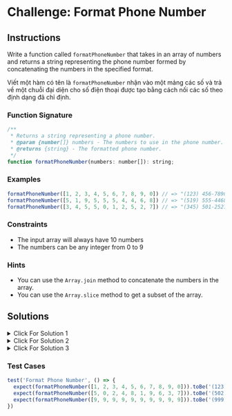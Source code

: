 # Challenge: Format Phone Number

## Instructions

Write a function called `formatPhoneNumber` that takes in an array of numbers and returns a string representing the phone number formed by concatenating the numbers in the specified format.

Viết một hàm có tên là `formatPhoneNumber` nhận vào một mảng các số và trả về một chuỗi đại diện cho số điện thoại được tạo bằng cách nối các số theo định dạng đã chỉ định.

### Function Signature

```js
/**
 * Returns a string representing a phone number.
 * @param {number[]} numbers - The numbers to use in the phone number.
 * @returns {string} - The formatted phone number.
 */
function formatPhoneNumber(numbers: number[]): string;
```

### Examples

```js
formatPhoneNumber([1, 2, 3, 4, 5, 6, 7, 8, 9, 0]) // => "(123) 456-7890"
formatPhoneNumber([5, 1, 9, 5, 5, 5, 4, 4, 6, 8]) // => "(519) 555-4468"
formatPhoneNumber([3, 4, 5, 5, 0, 1, 2, 5, 2, 7]) // => "(345) 501-2527"
```

### Constraints

- The input array will always have 10 numbers
- The numbers can be any integer from 0 to 9

### Hints

- You can use the `Array.join` method to concatenate the numbers in the array.
- You can use the `Array.slice` method to get a subset of the array.

## Solutions

<details>
  <summary>Click For Solution 1</summary>

```js
function formatPhoneNumber(numbers) {
  const areaCode = numbers.slice(0, 3).join('')
  const prefix = numbers.slice(3, 6).join('')
  const lineNumber = numbers.slice(6).join('')

  return `(${areaCode}) ${prefix}-${lineNumber}`
}
```

### Explanation

- Create 3 variables to store the area code, prefix, and line number.
- Use the `Array.slice` method to get a subset of the array.
- Use the `Array.join` method to concatenate the numbers in the array.

</details>

<details>
  <summary>Click For Solution 2</summary>

```js
function formatPhoneNumber(numbers) {
  const formatted = numbers.join('')
  return `(${formatted.substring(0, 3)}) ${formatted.substring(3, 6)}-${formatted.substring(6)}`
}
```

### Explanation

- Created a variable to store the numbers in the array concatenated together.
- Use the `String.substring` method to get a subset of the string.

</details>

<details>
  <summary>Click For Solution 3</summary>

One line arrow function:

```js
const formatPhoneNumber = (numbers) =>
  `(${numbers.slice(0, 3).join('')}) ${numbers.slice(3, 6).join('')}-${numbers.slice(6).join('')}`
```

### Explanation

This is similar to the second solution, but we used an arrow function and Array.slice method chaining.

</details>

### Test Cases

```js
test('Format Phone Number', () => {
  expect(formatPhoneNumber([1, 2, 3, 4, 5, 6, 7, 8, 9, 0])).toBe('(123) 456-7890')
  expect(formatPhoneNumber([5, 0, 2, 4, 8, 1, 9, 6, 3, 7])).toBe('(502) 481-9637')
  expect(formatPhoneNumber([9, 9, 9, 9, 9, 9, 9, 9, 9, 9])).toBe('(999) 999-9999')
})
```
